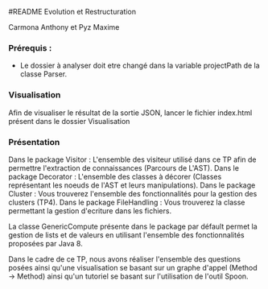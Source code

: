 #README Evolution et Restructuration

Carmona Anthony et Pyz Maxime

### Prérequis : 

- Le dossier à analyser doit etre changé dans la variable projectPath de la classe Parser.

### Visualisation

Afin de visualiser le résultat de la sortie JSON, lancer le fichier index.html présent dans le dossier Visualisation

### Présentation

Dans le package Visitor : L'ensemble des visiteur utilisé dans ce TP afin de permettre l'extraction de connaissances (Parcours de L'AST).
Dans le package Decorator : L'ensemble des classes à décorer (Classes représentant les noeuds de l'AST et leurs manipulations).
Dans le package Cluster : Vous trouverez l'ensemble des fonctionnalités pour la gestion des clusters (TP4).
Dans le package FileHandling : Vous trouverez la classe permettant la gestion d'ecriture dans les fichiers.

La classe GenericCompute présente dans le package par défault permet la gestion de lists et de valeurs en utilisant l'ensemble des fonctionnalités proposées par Java 8.

Dans le cadre de ce TP, nous avons réaliser l'ensemble des questions posées ainsi qu'une visualisation se basant sur un graphe d'appel (Method -> Method) ainsi qu'un tutoriel se basant sur l'utilisation de l'outil Spoon.